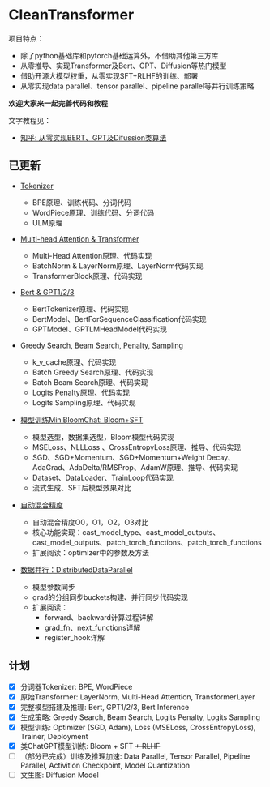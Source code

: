 # CleanTransformer

项目特点：

* 除了python基础库和pytorch基础运算外，不借助其他第三方库
* 从零推导、实现Transformer及Bert、GPT、Diffusion等热门模型
* 借助开源大模型权重，从零实现SFT+RLHF的训练、部署
* 从零实现data parallel、tensor parallel、pipeline parallel等并行训练策略

**欢迎大家来一起完善代码和教程**

文字教程见：

* [知乎: 从零实现BERT、GPT及Difussion类算法](https://zhuanlan.zhihu.com/p/624068993)

## 已更新
* [Tokenizer](https://zhuanlan.zhihu.com/p/624072556)
  * BPE原理、训练代码、分词代码
  * WordPiece原理、训练代码、分词代码
  * ULM原理
* [Multi-head Attention & Transformer](https://zhuanlan.zhihu.com/p/624343441)
  * Multi-Head Attention原理、代码实现
  * BatchNorm & LayerNorm原理、LayerNorm代码实现
  * TransformerBlock原理、代码实现
* [Bert & GPT1/2/3](https://zhuanlan.zhihu.com/p/625178027)
  * BertTokenizer原理、代码实现
  * BertModel、BertForSequenceClassification代码实现
  * GPTModel、GPTLMHeadModel代码实现
* [Greedy Search, Beam Search, Penalty, Sampling](https://zhuanlan.zhihu.com/p/629929349)
  * k_v_cache原理、代码实现
  * Batch Greedy Search原理、代码实现
  * Batch Beam Search原理、代码实现
  * Logits Penalty原理、代码实现
  * Logits Sampling原理、代码实现
* [模型训练MiniBloomChat: Bloom+SFT](https://zhuanlan.zhihu.com/p/635714662)
  * 模型选型，数据集选型，Bloom模型代码实现
  * MSELoss、NLLLoss 、CrossEntropyLoss原理、推导、代码实现
  * SGD、SGD+Momentum、SGD+Momentum+Weight Decay、AdaGrad、AdaDelta/RMSProp、AdamW原理、推导、代码实现
  * Dataset、DataLoader、TrainLoop代码实现
  * 流式生成、SFT后模型效果对比
* [自动混合精度](https://www.zhihu.com/question/306508382/answer/3253039603)
  * 自动混合精度O0，O1，O2，O3对比
  * 核心功能实现：cast_model_type、cast_model_outputs、cast_model_outputs、patch_torch_functions、patch_torch_functions
  * 扩展阅读：optimizer中的参数及方法

* [数据并行：DistributedDataParallel](https://www.zhihu.com/question/53851014/answer/3271802850)
  * 模型参数同步
  * grad的分组同步buckets构建、并行同步代码实现
  * 扩展阅读：
    * forward、backward计算过程详解
    * grad_fn、next_functions详解
    * register_hook详解


## 计划

- [x] 分词器Tokenizer: BPE, WordPiece
- [x] 原始Transformer: LayerNorm, Multi-Head Attention, TransformerLayer
- [x] 完整模型搭建及推理: Bert, GPT1/2/3, Bert Inference
- [x] 生成策略: Greedy Search, Beam Search, Logits Penalty, Logits Sampling
- [x] 模型训练: Optimizer (SGD, Adam), Loss (MSELoss, CrossEntropyLoss), Trainer, Deployment
- [x] 类ChatGPT模型训练: Bloom + SFT ~~+ RLHF~~
- [ ] （部分已完成）训练及推理加速: Data Parallel, Tensor Parallel, Pipeline Parallel, Activition Checkpoint, Model Quantization
- [ ] 文生图: Diffusion Model